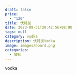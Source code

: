 ```yaml
---
draft: false
price:
  - "120"
title: 伏特加
date: 2023-08-31T20:42:56+08:00
tags: null
category: vodka
description: 伏特加Vodka
image: images/board.png
categories:
  - 餐點
---
```

v﻿odka